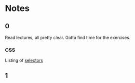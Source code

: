 # Notes

## 0
Read lectures, all pretty clear. Gotta find time for the exercises.
### CSS
Listing of [selectors](https://developer.mozilla.org/en-US/docs/Web/CSS/CSS_Selectors)

## 1
